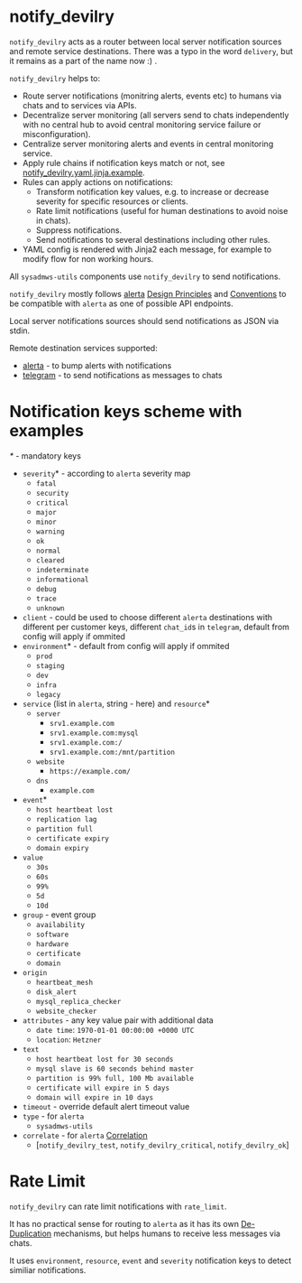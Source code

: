# notify_devilry

`notify_devilry` acts as a router between local server notification sources and remote service destinations.
There was a typo in the word `delivery`, but it remains as a part of the name now :) .

`notify_devilry` helps to:
- Route server notifications (monitring alerts, events etc) to humans via chats and to services via APIs.
- Decentralize server monitoring (all servers send to chats independently with no central hub to avoid central monitoring service failure or misconfiguration).
- Centralize server monitoring alerts and events in central monitoring service.
- Apply rule chains if notification keys match or not, see [notify_devilry.yaml.jinja.example](./notify_devilry.yaml.jinja.example).
- Rules can apply actions on notifications:
  - Transform notification key values, e.g. to increase or decrease severity for specific resources or clients.
  - Rate limit notifications (useful for human destinations to avoid noise in chats).
  - Suppress notifications.
  - Send notifications to several destinations including other rules.
- YAML config is rendered with Jinja2 each message, for example to modify flow for non working hours.

All `sysadmws-utils` components use `notify_devilry` to send notifications.

`notify_devilry` mostly follows [alerta](https://docs.alerta.io/en/latest/server.html) [Design Principles](https://docs.alerta.io/en/latest/design.html)
and [Conventions](https://docs.alerta.io/en/latest/conventions.html) to be compatible with `alerta` as one of possible API endpoints.

Local server notifications sources should send notifications as JSON via stdin.

Remote destination services supported:
- [alerta](https://docs.alerta.io/en/latest/server.html) - to bump alerts with notifications
- [telegram](https://telegram.org) - to send notifications as messages to chats

# Notification keys scheme with examples

_*_ - mandatory keys

- `severity`\* - according to `alerta` severity map
  - `fatal`
  - `security`
  - `critical`
  - `major`
  - `minor`
  - `warning`
  - `ok`
  - `normal`
  - `cleared`
  - `indeterminate`
  - `informational`
  - `debug`
  - `trace`
  - `unknown`
- `client` - could be used to choose different `alerta` destinations with different per customer keys, different `chat_id`s in `telegram`, default from config will apply if ommited
- `environment`\* - default from config will apply if ommited
  - `prod`
  - `staging`
  - `dev`
  - `infra`
  - `legacy`
- `service` (list in `alerta`, string - here) and `resource`\*
  - `server`
    - `srv1.example.com`
    - `srv1.example.com:mysql`
    - `srv1.example.com:/`
    - `srv1.example.com:/mnt/partition`
  - `website`
    - `https://example.com/`
  - `dns`
    - `example.com`
- `event`\*
  - `host heartbeat lost`
  - `replication lag`
  - `partition full`
  - `certificate expiry`
  - `domain expiry`
- `value`
  - `30s`
  - `60s`
  - `99%`
  - `5d`
  - `10d`
- `group` - event group
  - `availability`
  - `software`
  - `hardware`
  - `certificate`
  - `domain`
- `origin`
  - `heartbeat_mesh`
  - `disk_alert`
  - `mysql_replica_checker`
  - `website_checker`
- `attributes` - any key value pair with additional data
  - `date time`: `1970-01-01 00:00:00 +0000 UTC`
  - `location`: `Hetzner`
- `text`
  - `host heartbeat lost for 30 seconds`
  - `mysql slave is 60 seconds behind master`
  - `partition is 99% full, 100 Mb available`
  - `certificate will expire in 5 days`
  - `domain will expire in 10 days`
- `timeout` - override default alert timeout value
- `type` - for `alerta`
  - `sysadmws-utils`
- `correlate` - for `alerta` [Correlation](https://docs.alerta.io/en/latest/server.html#simple-correlation)
  - [`notify_devilry_test`, `notify_devilry_critical`, `notify_devilry_ok`]

# Rate Limit
`notify_devilry` can rate limit notifications with `rate_limit`.

It has no practical sense for routing to `alerta` as it has its own [De-Duplication](https://docs.alerta.io/en/latest/server.html#de-duplication) mechanisms,
but helps humans to receive less messages via chats.

It uses `environment`, `resource`, `event` and `severity` notification keys to detect similiar notifications.
